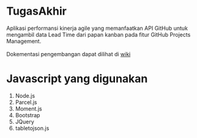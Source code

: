 # TugasAkhir
Aplikasi performansi kinerja agile yang memanfaatkan API GitHub untuk mengambil data Lead Time dari papan kanban pada fitur GitHub Projects Management.<br><br>
Dokementasi pengembangan dapat dilihat di [wiki](https://github.com/adhyaksasb/TugasAkhir/wiki/)

# Javascript yang digunakan
1. Node.js <br>
2. Parcel.js <br>
3. Moment.js <br>
4. Bootstrap <br>
5. JQuery <br>
6. tabletojson.js
